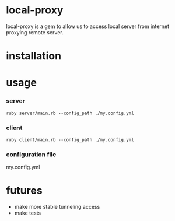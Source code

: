 # local-proxy

local-proxy is a gem to allow us to access local server from internet proxying remote server.

# installation



# usage
### server

```cassandraql
ruby server/main.rb --config_path ./my.config.yml
```

### client

```cassandraql
ruby client/main.rb --config_path ./my.config.yml
```

### configuration file
my.config.yml

# futures

- make more stable tunneling access
- make tests